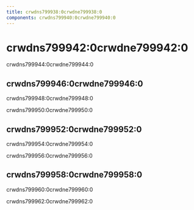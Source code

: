 ```yaml
---
title: crwdns799938:0crwdne799938:0
components: crwdns799940:0crwdne799940:0
---
```

# crwdns799942:0crwdne799942:0

<p class="description">crwdns799944:0crwdne799944:0</p>

## crwdns799946:0crwdne799946:0

crwdns799948:0crwdne799948:0

crwdns799950:0crwdne799950:0

## crwdns799952:0crwdne799952:0

crwdns799954:0crwdne799954:0

crwdns799956:0crwdne799956:0

## crwdns799958:0crwdne799958:0

crwdns799960:0crwdne799960:0

crwdns799962:0crwdne799962:0